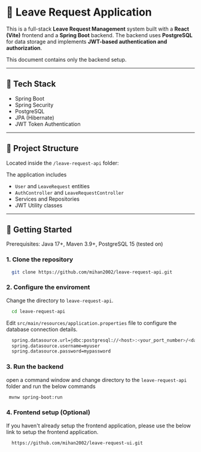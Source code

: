 # 📝 Leave Request Application

This is a full-stack **Leave Request Management** system built with a **React (Vite)** frontend and a **Spring Boot** backend. The backend uses **PostgreSQL** for data storage and implements **JWT-based authentication and authorization**.

This document contains only the backend setup.

---

## 🔧 Tech Stack

- Spring Boot
- Spring Security
- PostgreSQL
- JPA (Hibernate)
- JWT Token Authentication

---

## 📁 Project Structure

Located inside the  `/leave-request-api` folder:

The application includes

- `User` and `LeaveRequest` entities
- `AuthController` and `LeaveRequestController`
- Services and Repositories
- JWT Utility classes

---

## 🚀 Getting Started

Prerequisites: Java 17+, Maven 3.9+, PostgreSQL 15 (tested on)

### 1. Clone the repository

```bash
  git clone https://github.com/mihan2002/leave-request-api.git
```

### 2. Configure the enviroment

Change the directory to `leave-request-api`.

```bash
  cd leave-request-api
```

Edit `src/main/resources/application.properties` file to configure the database connection details.

```bash
  spring.datasource.url=jdbc:postgresql://<host>:<your_port_number>/<database_name>
  spring.datasource.username=myuser
  spring.datasource.password=mypassword
```

### 3. Run the backend

open a command window and change directory to the `leave-request-api` folder and run the below commands

```bash
 mvnw spring-boot:run
```


### 4. Frontend setup (Optional)
  If you haven't already setup the frontend application, please use the below link to setup the frontend application.
```bash
  https://github.com/mihan2002/leave-request-ui.git
```
